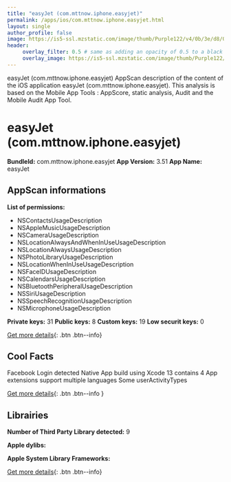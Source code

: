 ```yaml
---
title: "easyJet (com.mttnow.iphone.easyjet)"
permalink: /apps/ios/com.mttnow.iphone.easyjet.html
layout: single
author_profile: false
image: https://is5-ssl.mzstatic.com/image/thumb/Purple122/v4/0b/3e/d8/0b3ed8e7-b44d-6583-e225-57693fe1f60d/EJAppIcon-0-0-1x_U007emarketing-0-0-0-8-0-0-sRGB-0-0-0-GLES2_U002c0-512MB-85-220-0-0.png/512x512bb.jpg
header: 
     overlay_filter: 0.5 # same as adding an opacity of 0.5 to a black background
     overlay_image: https://is5-ssl.mzstatic.com/image/thumb/Purple122/v4/0b/3e/d8/0b3ed8e7-b44d-6583-e225-57693fe1f60d/EJAppIcon-0-0-1x_U007emarketing-0-0-0-8-0-0-sRGB-0-0-0-GLES2_U002c0-512MB-85-220-0-0.png/512x512bb.jpg
---
```

easyJet (com.mttnow.iphone.easyjet) AppScan description of the content of the iOS application easyJet (com.mttnow.iphone.easyjet). This analysis is based on the Mobile App Tools : AppScore, static analysis, Audit and the Mobile Audit App Tool.

# easyJet (com.mttnow.iphone.easyjet)

**BundleId:** com.mttnow.iphone.easyjet
**App Version:** 3.51
**App Name:** easyJet


## AppScan informations 

**List of permissions:** 
- NSContactsUsageDescription
- NSAppleMusicUsageDescription
- NSCameraUsageDescription
- NSLocationAlwaysAndWhenInUseUsageDescription
- NSLocationAlwaysUsageDescription
- NSPhotoLibraryUsageDescription
- NSLocationWhenInUseUsageDescription
- NSFaceIDUsageDescription
- NSCalendarsUsageDescription
- NSBluetoothPeripheralUsageDescription
- NSSiriUsageDescription
- NSSpeechRecognitionUsageDescription
- NSMicrophoneUsageDescription
  
  
**Private keys:** 31
**Public keys:** 8
**Custom keys:** 19
**Low securit keys:** 0
  
[Get more details](/pricing.html){: .btn .btn--info}

## Cool Facts

Facebook Login detected
Native App
build using Xcode 13
contains 4 App extensions
support multiple languages
Some userActivityTypes
  
[Get more details](/pricing.html){: .btn .btn--info }

## Librairies 
**Number of Third Party Library detected:** 9


**Apple dylibs:**


**Apple System Library Frameworks:**


  
[Get more details](/pricing.html){: .btn .btn--info}


